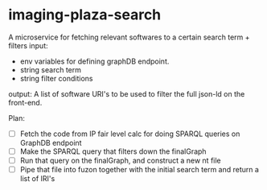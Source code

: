 # imaging-plaza-search
A microservice for fetching relevant softwares to a certain search term + filters
input:
- env variables for defining graphDB endpoint.
- string search term
- string filter conditions

output:
A list of software URI's to be used to filter the full json-ld on the front-end.

Plan:
- [ ] Fetch the code from IP fair level calc for doing SPARQL queries on GraphDB endpoint
- [ ] Make the SPARQL query that filters down the finalGraph
- [ ] Run that query on the finalGraph, and construct a new nt file
- [ ] Pipe that file into fuzon together with the initial search term and return a list of IRI's 
